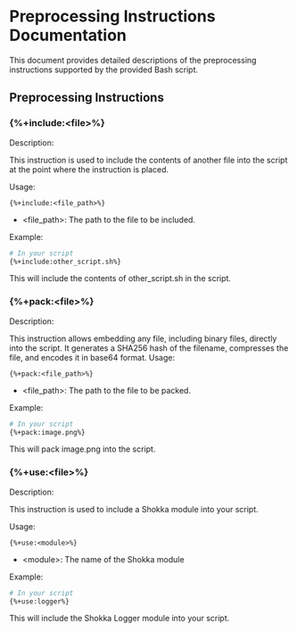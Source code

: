 # Preprocessing Instructions Documentation

This document provides detailed descriptions of the preprocessing instructions supported by the provided Bash script.

## Preprocessing Instructions

### {%+include:\<file>%}

Description:

This instruction is used to include the contents of another file into the script at the point where the instruction is placed.

Usage:

`{%+include:<file_path>%}`
* \<file_path>: The path to the file to be included.

Example:

```bash
# In your script
{%+include:other_script.sh%}
```

This will include the contents of other_script.sh in the script.

### {%+pack:\<file>%}

Description:

This instruction allows embedding any file, including binary files, directly into the script. It generates a SHA256 hash of the filename, compresses the file, and encodes it in base64 format.
Usage:

`{%+pack:<file_path>%}`
* \<file_path>: The path to the file to be packed.

Example:

```bash
# In your script
{%+pack:image.png%}
```

This will pack image.png into the script.

### {%+use:\<file>%}

Description:

This instruction is used to include a Shokka module into your script.

Usage:

`{%+use:<module>%}`
* \<module>: The name of the Shokka module

Example:

```bash
# In your script
{%+use:logger%}
```

This will include the Shokka Logger module into your script.